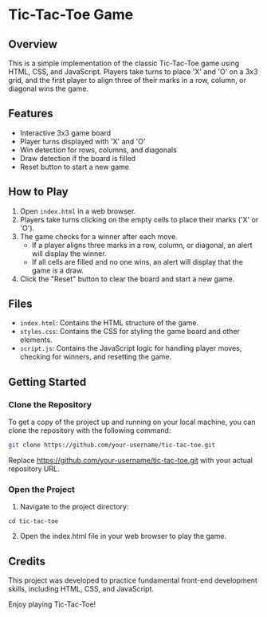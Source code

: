 # Tic-Tac-Toe Game

## Overview
This is a simple implementation of the classic Tic-Tac-Toe game using HTML, CSS, and JavaScript. Players take turns to place 'X' and 'O' on a 3x3 grid, and the first player to align three of their marks in a row, column, or diagonal wins the game.

## Features
- Interactive 3x3 game board
- Player turns displayed with 'X' and 'O'
- Win detection for rows, columns, and diagonals
- Draw detection if the board is filled
- Reset button to start a new game

## How to Play
1. Open `index.html` in a web browser.
2. Players take turns clicking on the empty cells to place their marks ('X' or 'O').
3. The game checks for a winner after each move.
   - If a player aligns three marks in a row, column, or diagonal, an alert will display the winner.
   - If all cells are filled and no one wins, an alert will display that the game is a draw.
4. Click the "Reset" button to clear the board and start a new game.

## Files
- `index.html`: Contains the HTML structure of the game.
- `styles.css`: Contains the CSS for styling the game board and other elements.
- `script.js`: Contains the JavaScript logic for handling player moves, checking for winners, and resetting the game.

## Getting Started

### Clone the Repository
To get a copy of the project up and running on your local machine, you can clone the repository with the following command:

```bash
git clone https://github.com/your-username/tic-tac-toe.git
```
Replace https://github.com/your-username/tic-tac-toe.git with your actual repository URL.

### Open the Project
1. Navigate to the project directory:
```
cd tic-tac-toe
```
2. Open the index.html file in your web browser to play the game.

## Credits
This project was developed to practice fundamental front-end development skills, including HTML, CSS, and JavaScript.

Enjoy playing Tic-Tac-Toe!
